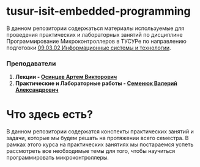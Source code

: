 # tusur-isit-embedded-programming


В данном репозитории содержаться материалы используемые для проведения практических и лабораторных занятий по дисциплине Программирование Микроконтроллеров в ТУСУРе по направлению подготовки [09.03.02 Информационные системы и технологии](https://edu.tusur.ru/work_programs/72024).
### Преподаватели 

1. **Лекции - [Осинцев Артем Викторович](https://directory.tusur.ru/people/3975)**
2. **Практические и Лабораторные работы - [Семенюк Валерий Александрович](https://directory.tusur.ru/people/5863)** 
# Что здесь есть?

В данном репозитории содержатся конспекты практических занятий и задачи, которые мы будем решать на протяжении всего семестра. В рамках этого курса на практических занятиях мы постараемся успеть рассмотреть все необходимые темы для того, чтобы научиться программировать микроконтроллеры.
